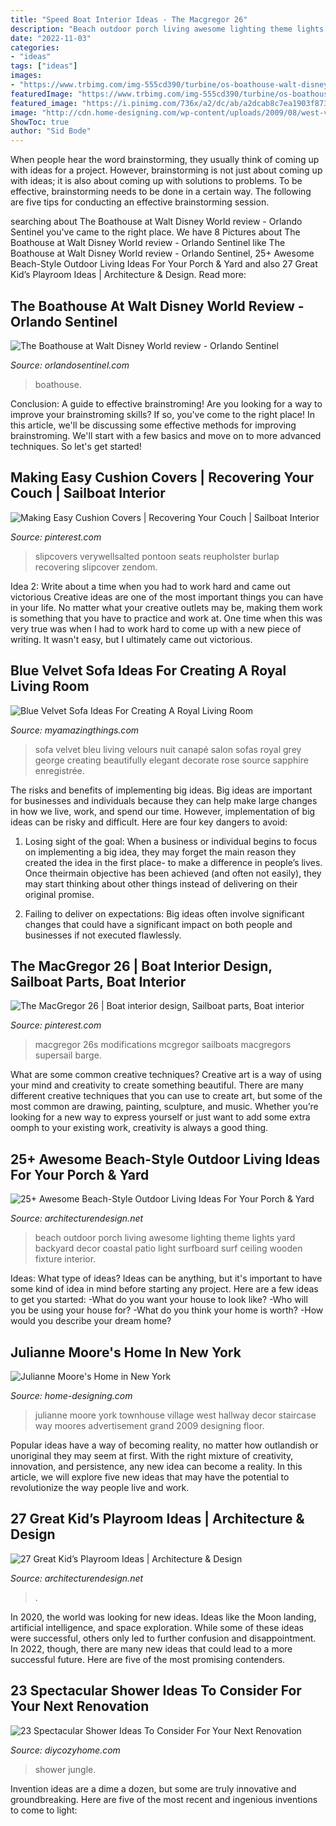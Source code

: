 ```yaml
---
title: "Speed Boat Interior Ideas - The Macgregor 26"
description: "Beach outdoor porch living awesome lighting theme lights yard backyard decor coastal patio light surfboard surf ceiling wooden fixture interior"
date: "2022-11-03"
categories:
- "ideas"
tags: ["ideas"]
images:
- "https://www.trbimg.com/img-555cd390/turbine/os-boathouse-walt-disney-world-review-20150517"
featuredImage: "https://www.trbimg.com/img-555cd390/turbine/os-boathouse-walt-disney-world-review-20150517"
featured_image: "https://i.pinimg.com/736x/a2/dc/ab/a2dcab8c7ea1903f8738ecc4a4c35a03.jpg"
image: "http://cdn.home-designing.com/wp-content/uploads/2009/08/west-village-townhouse-3.jpg"
ShowToc: true
author: "Sid Bode"
---
```



When people hear the word brainstorming, they usually think of coming up with ideas for a project. However, brainstorming is not just about coming up with ideas; it is also about coming up with solutions to problems. To be effective, brainstorming needs to be done in a certain way. The following are five tips for conducting an effective brainstorming session.

	

		
searching about The Boathouse at Walt Disney World review - Orlando Sentinel you've came to the right place. We have 8 Pictures about The Boathouse at Walt Disney World review - Orlando Sentinel like The Boathouse at Walt Disney World review - Orlando Sentinel, 25+ Awesome Beach-Style Outdoor Living Ideas For Your Porch &amp; Yard and also 27 Great Kid’s Playroom Ideas | Architecture &amp; Design. Read more:
		
    
## The Boathouse At Walt Disney World Review - Orlando Sentinel

<img loading=lazy src="https://www.trbimg.com/img-555cd390/turbine/os-boathouse-walt-disney-world-review-20150517" onerror="this.onerror=null;this.src='https://tse1.mm.bing.net/th?id=OIP.TNrRS21i6rm6k2jHj2Om4gHaEK&amp;pid=15.1';" alt="The Boathouse at Walt Disney World review - Orlando Sentinel">

_Source: orlandosentinel.com_

>boathouse. 

	

Conclusion: A guide to effective brainstroming!
Are you looking for a way to improve your brainstroming skills? If so, you've come to the right place! In this article, we'll be discussing some effective methods for improving brainstroming. We'll start with a few basics and move on to more advanced techniques. So let's get started!

    
## Making Easy Cushion Covers | Recovering Your Couch | Sailboat Interior

<img loading=lazy src="https://i.pinimg.com/736x/49/50/3f/49503f9c1c1c73ba43c579e3232f2242.jpg" onerror="this.onerror=null;this.src='https://tse1.mm.bing.net/th?id=OIP.tyfQyIjBTtN4h9jPIXYJLQAAAA&amp;pid=15.1';" alt="Making Easy Cushion Covers | Recovering Your Couch | Sailboat Interior">

_Source: pinterest.com_

>slipcovers verywellsalted pontoon seats reupholster burlap recovering slipcover zendom. 

	

Idea 2: Write about a time when you had to work hard and came out victorious
Creative ideas are one of the most important things you can have in your life. No matter what your creative outlets may be, making them work is something that you have to practice and work at. One time when this was very true was when I had to work hard to come up with a new piece of writing. It wasn't easy, but I ultimately came out victorious.

    
## Blue Velvet Sofa Ideas For Creating A Royal Living Room

<img loading=lazy src="http://myamazingthings.com/wp-content/uploads/2017/08/blue-velvet-sofa-3.jpg" onerror="this.onerror=null;this.src='https://tse3.mm.bing.net/th?id=OIP.mliXHoUAy_GSl_q9ACWEVAHaJl&amp;pid=15.1';" alt="Blue Velvet Sofa Ideas For Creating A Royal Living Room">

_Source: myamazingthings.com_

>sofa velvet bleu living velours nuit canapé salon sofas royal grey george creating beautifully elegant decorate rose source sapphire enregistrée. 

	

The risks and benefits of implementing big ideas.
Big ideas are important for businesses and individuals because they can help make large changes in how we live, work, and spend our time. However, implementation of big ideas can be risky and difficult. Here are four key dangers to avoid:
1. Losing sight of the goal: When a business or individual begins to focus on implementing a big idea, they may forget the main reason they created the idea in the first place- to make a difference in people’s lives. Once theirmain objective has been achieved (and often not easily), they may start thinking about other things instead of delivering on their original promise.

2. Failing to deliver on expectations: Big ideas often involve significant changes that could have a significant impact on both people and businesses if not executed flawlessly.

    
## The MacGregor 26 | Boat Interior Design, Sailboat Parts, Boat Interior

<img loading=lazy src="https://i.pinimg.com/736x/a2/dc/ab/a2dcab8c7ea1903f8738ecc4a4c35a03.jpg" onerror="this.onerror=null;this.src='https://tse4.mm.bing.net/th?id=OIP.iVndu2_qXI18_TCuJ2apvwHaE8&amp;pid=15.1';" alt="The MacGregor 26 | Boat interior design, Sailboat parts, Boat interior">

_Source: pinterest.com_

>macgregor 26s modifications mcgregor sailboats macgregors supersail barge. 

	

What are some common creative techniques?
Creative art is a way of using your mind and creativity to create something beautiful. There are many different creative techniques that you can use to create art, but some of the most common are drawing, painting, sculpture, and music. Whether you’re looking for a new way to express yourself or just want to add some extra oomph to your existing work, creativity is always a good thing.

    
## 25+ Awesome Beach-Style Outdoor Living Ideas For Your Porch &amp; Yard

<img loading=lazy src="http://cdn.architecturendesign.net/wp-content/uploads/2015/07/AD-Beach-Style-Outdoor-Living-Ideas-05.jpg" onerror="this.onerror=null;this.src='https://tse3.mm.bing.net/th?id=OIP._nZECffRBr-qtQA3DIzbrQHaJ4&amp;pid=15.1';" alt="25+ Awesome Beach-Style Outdoor Living Ideas For Your Porch &amp; Yard">

_Source: architecturendesign.net_

>beach outdoor porch living awesome lighting theme lights yard backyard decor coastal patio light surfboard surf ceiling wooden fixture interior. 

	

Ideas: What type of ideas?
Ideas can be anything, but it's important to have some kind of idea in mind before starting any project. Here are a few ideas to get you started: 
-What do you want your house to look like? 
-Who will you be using your house for? 
-What do you think your home is worth? 
-How would you describe your dream home?

    
## Julianne Moore&#039;s Home In New York

<img loading=lazy src="http://cdn.home-designing.com/wp-content/uploads/2009/08/west-village-townhouse-3.jpg" onerror="this.onerror=null;this.src='https://tse4.mm.bing.net/th?id=OIP.1EFnd_btrdCeJr0np4SM2wHaJ4&amp;pid=15.1';" alt="Julianne Moore&#039;s Home in New York">

_Source: home-designing.com_

>julianne moore york townhouse village west hallway decor staircase way moores advertisement grand 2009 designing floor. 

	

Popular ideas have a way of becoming reality, no matter how outlandish or unoriginal they may seem at first. With the right mixture of creativity, innovation, and persistence, any new idea can become a reality. In this article, we will explore five new ideas that may have the potential to revolutionize the way people live and work.

    
## 27 Great Kid’s Playroom Ideas | Architecture &amp; Design

<img loading=lazy src="https://cdn.architecturendesign.net/wp-content/uploads/2014/09/71.jpeg" onerror="this.onerror=null;this.src='https://tse4.mm.bing.net/th?id=OIP.UG0fjGM6x3Kb6zP7hu8iMwHaE7&amp;pid=15.1';" alt="27 Great Kid’s Playroom Ideas | Architecture &amp; Design">

_Source: architecturendesign.net_

>. 

	

In 2020, the world was looking for new ideas. Ideas like the Moon landing, artificial intelligence, and space exploration. While some of these ideas were successful, others only led to further confusion and disappointment. In 2022, though, there are many new ideas that could lead to a more successful future. Here are five of the most promising contenders.

    
## 23 Spectacular Shower Ideas To Consider For Your Next Renovation

<img loading=lazy src="https://diycozyhome.com/wp-content/uploads/2015/02/jungle-shower.jpg" onerror="this.onerror=null;this.src='https://tse4.mm.bing.net/th?id=OIP.0bHGsfYdJesp8DAJFgZoSgHaLH&amp;pid=15.1';" alt="23 Spectacular Shower Ideas To Consider For Your Next Renovation">

_Source: diycozyhome.com_

>shower jungle. 

	

Invention ideas are a dime a dozen, but some are truly innovative and groundbreaking. Here are five of the most recent and ingenious inventions to come to light: 

